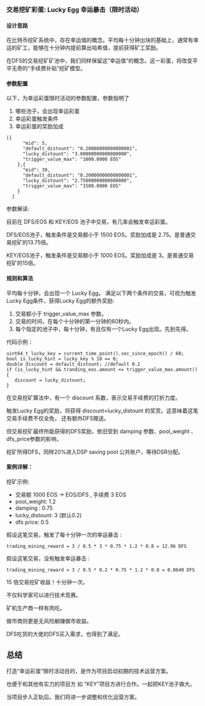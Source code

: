### 交易挖矿彩蛋: Lucky Egg 幸运暴击（限时活动）

#### 设计思路

在比特币挖矿系统中，存在幸运值的概念。平均每十分钟出块的基础上，通常有幸运的矿工，能够在十分钟内提前算出哈希值，提前获得矿工奖励。

在DFS的交易挖矿矿池中，我们同样保留这“幸运值”的概念。这一彩蛋，将改变平平无奇的“手续费补贴”挖矿模型。

#### 参数配置

以下，为幸运彩蛋限时活动的参数配置，参数指明了

1. 哪些池子，会出现幸运彩蛋
2. 幸运彩蛋触发条件
3. 幸运彩蛋的奖励加成

```
[{
      "mid": 5,
      "default_distount": "0.20000000000000001",
      "lucky_distount": "3.00000000000000000",
      "trigger_value_max": "1000.0000 EOS"
    },{
      "mid": 39,
      "default_distount": "0.20000000000000001",
      "lucky_distount": "2.75000000000000000",
      "trigger_value_max": "1500.0000 EOS"
    }
  ]

```

参数解读: 

目前在 DFS/EOS 和 KEY/EOS 池子中交易，有几率会触发幸运彩蛋。

DFS/EOS池子，触发条件是交易额小于 1500 EOS。奖励加成是 2.75。是普通交易挖矿的13.75倍。

KEY/EOS池子，触发条件是交易额小于 1000 EOS。奖励加成是 3。是普通交易挖矿的15倍。

#### 规则和算法

平均每十分钟，会出现一个 Lucky Egg。 
满足以下两个条件的交易，可视为触发 Lucky Egg条件，获得Lucky Egg的额外奖励:

1. 交易额小于 trigger_value_max 参数。
2. 交易的时间，在每个十分钟的第一分钟的60秒内。
3. 每个指定的池子中，每十分钟，有且仅有一个Lucky Egg出现。先到先得。

代码示例： 

```
uint64_t lucky_key = current_time_point().sec_since_epoch() / 60;
bool is_lucky_hint = lucky_key % 10 == 0;
double discount = default_distount; //default 0.2
if (is_lucky_hint && tranding_eos.amount <= trigger_value_max.amount))
{
   discount = lucky_distount;
}
```

在交易挖矿算法中，有一个 discount 系数，表示交易手续费的打折力度。

触发Lucky Egg的奖励，将获得 discount=lucky_distount 的奖赏。这意味着这笔交易手续费不仅全免， 还有额外DFS赠送。

但交易挖矿最终所能获得的DFS奖励，依旧受到 damping 参数、pool_weight 、dfs_price参数的影响，

挖矿所得DFS，同样20%进入DSP saving pool 公共账户，等待DSR分配。 

#### 案例详解：

挖矿示例: 

* 交易额 1000 EOS -> EOS/DFS , 手续费 3 EOS
* pool_weight:  1.2
* damping : 0.75
* lucky_distount: 3 (默认0.2)
* dfs price: 0.5


假设这笔交易，触发了每十分钟一次的幸运暴击 :

```
trading_mining_reward = 3 / 0.5 * 3 * 0.75 * 1.2 * 0.8 = 12.96 DFS 
```

假设这笔交易，没有触发幸运暴击 :

```
trading_mining_reward = 3 / 0.5 * 0.2 * 0.75 * 1.2 * 0.8 = 0.8640 DFS 
```

15 倍交易挖矿收益！十分钟一次。

不仅科学家可以进行技术竞赛。

矿机生产商一样有肉吃。

做市商则更是无风险躺赚做市收益。

DFS吃货的大佬的DFS买入需求，也得到了满足。



## 总结

打造“幸运彩蛋”限时活动目的，是作为项目启动初期的技术运营方案。

也便于和其他有实力的项目方 如 “KEY”项目方进行合作。一起把KEY池子做大。

当项目步入正轨后。我们将进一步调整和优化运营方案。


